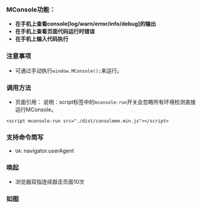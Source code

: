 ### MConsole功能：
- **在手机上查看console[log/warn/error/info/debug]的输出**
- **在手机上查看页面代码运行时错误**
- **在手机上输入代码执行**

### 注意事项
- 可通过手动执行`window.MConsole();`来运行。

### 调用方法
- 页面引用：
  说明：script标签中的`mconsole-run`开关会忽略所有环境检测直接运行MConsole。
```
<script mconsole-run src="./dist/consoleme.min.js"></script>
```

### 支持命令简写
- `UA`: navigator.userAgent

### 唤起
- 浏览器双指连续敲击页面10次

### 如图

